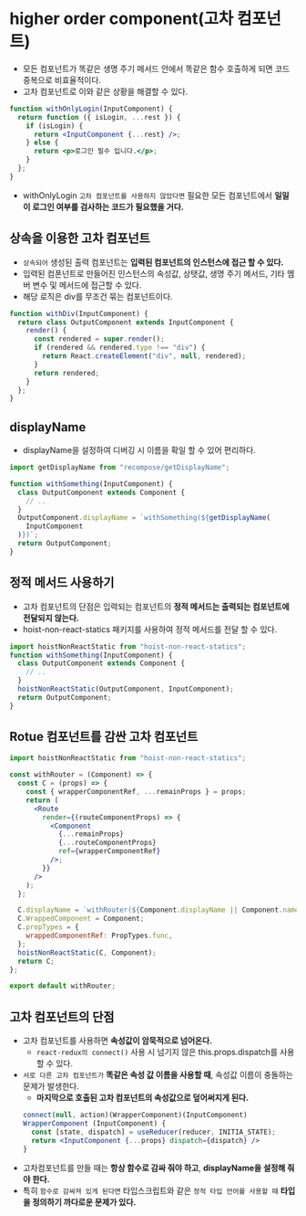 # higher order component(고차 컴포넌트)

- 모든 컴포넌트가 똑같은 생명 주기 메서드 안에서 똑같은 함수 호출하게 되면 코드 중복으로 비효율적이다.
- 고차 컴포넌트로 이와 같은 상황을 해결할 수 있다.

```jsx
function withOnlyLogin(InputComponent) {
  return function ({ isLogin, ...rest }) {
    if (isLogin) {
      return <InputComponent {...rest} />;
    } else {
      return <p>로그인 필수 입니다.</p>;
    }
  };
}
```

- withOnlyLogin `고차 컴포넌트를 사용하지 않았다면` 필요한 모든 컴포넌트에서 **일일이 로그인 여부를 검사하는 코드가 필요했을 거다.**

## 상속을 이용한 고차 컴포넌트

- `상속되어` 생성된 출력 컴포넌트는 **입력된 컴포넌트의 인스턴스에 접근 할 수 있다.**
- 입력된 컴폰넌트로 만들어진 인스턴스의 속성값, 상탯값, 생명 주기 메서드, 기타 멤버 변수 및 메서드에 접근할 수 있다.
- 해당 로직은 div를 무조건 묶는 컴포넌트이다.

```jsx
function withDiv(InputComponent) {
  return class OutputComponent extends InputComponent {
    render() {
      const rendered = super.render();
      if (rendered && rendered.type !== "div") {
        return React.createElement("div", null, rendered);
      }
      return rendered;
    }
  };
}
```

## displayName

- displayName을 설정하여 디버깅 시 이름을 확일 할 수 있어 편리하다.

```jsx
import getDisplayName from "recompose/getDisplayName";

function withSomething(InputComponent) {
  class OutputComponent extends Component {
    // ..
  }
  OutputComponent.displayName = `withSomething(${getDisplayName(
    InputComponent
  )})`;
  return OutputComponent;
}
```

## 정적 메서드 사용하기

- 고차 컴포넌트의 단점은 입력되는 컴포넌트의 **정적 메서드는 출력되는 컴포넌트에 전달되지 않는다.**
- hoist-non-react-statics 패키지를 사용하여 정적 메서드를 전달 할 수 있다.

```jsx
import hoistNonReactStatic from "hoist-non-react-statics";
function withSomething(InputComponent) {
  class OutputComponent extends Component {
    // ..
  }
  hoistNonReactStatic(OutputComponent, InputComponent);
  return OutputComponent;
}
```

## Rotue 컴포넌트를 감싼 고차 컴포넌트

```jsx
import hoistNonReactStatic from "hoist-non-react-statics";

const withRouter = (Component) => {
  const C = (props) => {
    const { wrapperComponentRef, ...remainProps } = props;
    return (
      <Route
        render={(routeComponentProps) => {
          <Component
            {...remainProps}
            {...routeComponentProps}
            ref={wrapperComponentRef}
          />;
        }}
      />
    );
  };

  C.displayName = `withRouter(${Component.displayName || Component.name})`;
  C.WrappedComponent = Component;
  C.propTypes = {
    wrappedComponentRef: PropTypes.func,
  };
  hoistNonReactStatic(C, Component);
  return C;
};

export default withRouter;
```

## 고차 컴포넌트의 단점

- 고차 컴포넌트를 사용하면 **속성값이 암묵적으로 넘어온다.**
  - `react-redux의 connect()` 사용 시 넘기지 않은 this.props.dispatch를 사용할 수 있다.
- `서로 다른 고차 컴포넌트가` **똑같은 속성 값 이름을 사용할 때**, 속성값 이름이 충돌하는 문제가 발생한다.
  - **마지막으로 호출된 고차 컴포넌트의 속성값으로 덮어써지게 된다.**
  ```jsx
  connect(null, action)(WrapperComponent)(InputComponent)
  WrapperComponent (InputComponent) {
    const [state, dispatch] = useReducer(reducer, INITIA_STATE);
    return <InputComponent {...props} dispatch={dispatch} />
  }
  ```
- 고차컴포넌트를 만들 때는 **항상 함수로 감싸 줘야 하고**, **displayName을 설정해 줘야 한다.**
- 특히 `함수로 감싸져 있게 된다면` 타입스크립트와 같은 `정적 타입 언어를 사용할 때` **타입을 정의하기 까다로운 문제가 있다.**
